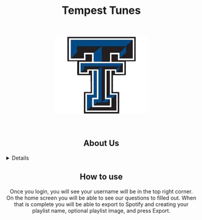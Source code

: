 <h1 color="blue" align="center"><strong>Tempest Tunes</strong></h2>
<br />
<br />

<div align="center">
    <img src="/img/logo.png" />
</div>

<br />
<br />

<h2 align="center">About Us</h2>
<details>
<h3 align="center">Motivation</h3>

<div align="center">
<p>
             Choosing what music to listen to can be very difficult when you don’t know what you exactly want. Many people shuffle all of their saved songs or take         time to specifically tailor playlists to their own desires. Other times, you may pick an already curated playlist pushed by the app you're listening to. All these     different ways of listening to music tend to be unenjoyable in one way or another and they keep listeners from discovering new music they may love. Tempest Tunes       aims to break away from genre-defined, corporate-curated playlists and go after emotions with the most easily identifiable visualization of emotions, the weather.     Tempest Tunes will deliver music to listeners based on active weather readings for their area, so no more time will be wasted wondering what you want to listen to.     However, the biggest takeaway is that Tempest Tunes will deliver music dynamically in real-time as the weather changes. This allows users to continue listening to     music over the course of a day as their mood changes over time. Another advantage over our competition is that Tempest Tunes allows users to give feedback on what     music they feel belongs to different types of weather patterns. This ensures that there is nuance to certain weather such as "Rainy" that may be interpreted as sad     by some, and cozy by others. Tempest Tunes also urges listeners to give different music a try by categorizing songs based on their moody vibes rather than their       genre. However, you can still go into genre-defined playlists such as "Rock" to get a feel for how the genre can span multiple different feelings. Tempest Tunes       will allow users to seamlessly continue   listening to their favorite tracks while discovering new music throughout the day as their mood changes with the weather.
</p>
</div>
    
<h3 align="center">Functionailty</h3>

<div align="center">
<p>     Once you login in through spotify, we will have you take a quick survey to see how you feel during the various weather condtions. This will allow us to get
    to know you a little better and bring optimization to our song selection. Ensuring the user has a personally curated playlist.
</p>

<br />

<p>
        On our side we will take either the google's authinicated location or have the user manually enter their zip code. From there we will call the 
    OpenWeatheMap API to find the current weather condition in their area. Then we are able to use the Spotify API to find music related to how that
    user feels off of tags that the API offers.
</p>
</div>
    
<br />
<br />
    
</details>

<div align="center">
<h2>How to use</h2>

<p>
    Once you login, you will see your username will be in the top right corner. On the home screen you will be able to see our questions to filled out.
    When that is complete you will be able to export to Spotify and creating your playlist name, optional playlist image, and press Export.
</p>
</div>
